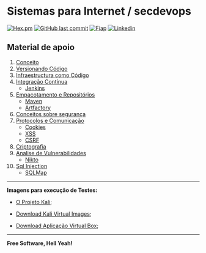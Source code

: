 # Sistemas para Internet / secdevops

[![Hex.pm](https://img.shields.io/hexpm/l/plug.svg)](https://github.com/2TINsecdevops/aulas/blob/master/LICENCE.md) [![GitHub last commit](https://img.shields.io/github/last-commit/google/skia.svg)](https://github.com/2TINsecdevops/aulas/commits/master) [![Fiap](https://img.shields.io/badge/Fiap-2018-ff0080.svg)](https://www.fiap.com.br/) [![Linkedin](https://img.shields.io/badge/Linkedin-hpinfo-00BFFF.svg)](https://www.linkedin.com/in/hpinfo/)

## Material de apoio

1. [Conceito](https://github.com/2TINsecdevops/aulas/blob/master/content/concepts)
2. [Versionando Código](https://github.com/2TINsecdevops/aulas/blob/master/content/version-control/version-control.md)
3. [Infraestructura como Código](https://github.com/2TINsecdevops/aulas/blob/master/content/iac/iac.md)
4. [Integração Contínua](https://github.com/2TINsecdevops/aulas/blob/master/content/ci/ci.md)
   - [Jenkins](https://github.com/2TINsecdevops/aulas/blob/master/content/ci/jenkins)
5. [Empacotamento e Repositórios](https://github.com/2TINsecdevops/aulas/blob/master/content/packages-repositories/packages-repositories.md)
   - [Maven](https://github.com/2TINsecdevops/aulas/blob/master/content/packages-repositories/maven)
   - [Artfactory](https://github.com/2TINsecdevops/aulas/blob/master/content/packages-repositories/art)
6. [Conceitos sobre segurança](https://github.com/2TINsecdevops/aulas/tree/master/content/intro-sec)
7. [Protocolos e Comunicação](https://github.com/2TINsecdevops/aulas/tree/master/content/http)
   - [Cookies](https://github.com/2TINsecdevops/aulas/tree/master/content/cookies)
   - [XSS](https://github.com/2TINsecdevops/aulas/tree/master/content/xss)
   - [CSRF](https://github.com/2TINsecdevops/aulas/tree/master/content/csrf)
8. [Criptografia](https://github.com/2TINsecdevops/aulas/tree/master/content/criptografia)
9. [Analise de Vulnerabilidades](https://github.com/2TINsecdevops/aulas/tree/master/content/va)
   - [Nikto](https://github.com/2TINsecdevops/aulas/tree/master/content/va/nikto.md)
10. [Sql Injection](https://github.com/2TINsecdevops/aulas/tree/master/content/sqli)
    - [SQLMap](https://github.com/2TINsecdevops/aulas/tree/master/content/sqli/sqlmap)
  
---

**Imagens para execução de Testes:**

- [O Projeto Kali](https://www.kali.org/downloads/3/);

- [Download Kali Virtual Images](https://www.offensive-security.com/kali-linux-vmware-virtualbox-image-download/);

- [Download Aplicação Virtual Box](https://www.virtualbox.org/wiki/Downloads);

---

**Free Software, Hell Yeah!**
